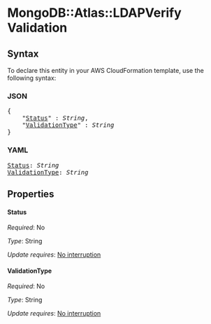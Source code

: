# MongoDB::Atlas::LDAPVerify Validation

## Syntax

To declare this entity in your AWS CloudFormation template, use the following syntax:

### JSON

<pre>
{
    "<a href="#status" title="Status">Status</a>" : <i>String</i>,
    "<a href="#validationtype" title="ValidationType">ValidationType</a>" : <i>String</i>
}
</pre>

### YAML

<pre>
<a href="#status" title="Status">Status</a>: <i>String</i>
<a href="#validationtype" title="ValidationType">ValidationType</a>: <i>String</i>
</pre>

## Properties

#### Status

_Required_: No

_Type_: String

_Update requires_: [No interruption](https://docs.aws.amazon.com/AWSCloudFormation/latest/UserGuide/using-cfn-updating-stacks-update-behaviors.html#update-no-interrupt)

#### ValidationType

_Required_: No

_Type_: String

_Update requires_: [No interruption](https://docs.aws.amazon.com/AWSCloudFormation/latest/UserGuide/using-cfn-updating-stacks-update-behaviors.html#update-no-interrupt)

